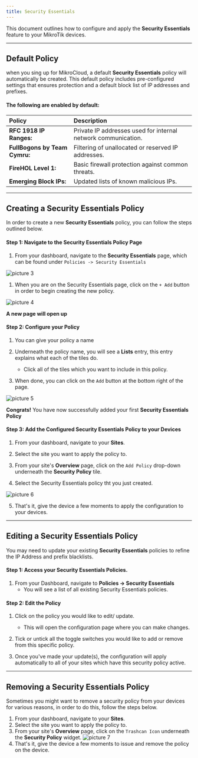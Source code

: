 ```yaml
---
title: Security Essentials
---
```

This document outlines how to configure and apply the **Security Essentials** feature to your MikroTik devices.

<!-- ## Introduction
Setting up Security Policies is a crucial to protecting your network and devices. MikroCloud provides a variety of customizable built-in features that allow you to block and or restrict malicious traffic.

#### 1. Understanding Security Essentials

MikroCloud offers several key security features to protect your network:
* **RFC 1918 IP Ranges:** Private IP addresses used for internal network communication.
* **FullBogons by Team Cymru:** Filtering of unallocated or reserved IP addresses.
* **FireHOL Level 1:** Basic firewall protection against common threats.
* **Emerging Block IPs:** Updated lists of known malicious IPs.
* **Compromised IPs:** Identifies and blocks IPs associated with compromised systems.
* **Feodo Tracker:** Tracks and blocks botnets and banking trojans.
* **CINS Score by Sentinel IPS:** Rates the threat level of IP addresses.
* **DOH and DOT:** Secure DNS queries using encryption.
* **TOR:** Options for managing anonymous traffic.
* **AlienVault Reputation Block List:** Blocks IPs with a known malicious reputation.

:::Note
Each of these options can be configured to enhance your network's security posture, should you need more information, please refer to [this](/documentation/resources/security-essentials-overview) page.
::: -->
---
## Default Policy
when you sing up for MikroCloud, a default **Security Essentials** policy will automatically be created. This default policy includes pre-configured settings that ensures protection and a default block list of IP addresses and prefixes.

#### The following are enabled by default:
| Policy                        | Description                                                   |
| :---------------------------- | :------------------------------------------------------------ |
| **RFC 1918 IP Ranges:**       | Private IP addresses used for internal network communication. |
| **FullBogons by Team Cymru:** | Filtering of unallocated or reserved IP addresses.            |
| **FireHOL Level 1:**          | Basic firewall protection against common threats.             |
| **Emerging Block IPs:**       | Updated lists of known malicious IPs.                         |

---
## Creating a Security Essentials Policy
In order to create a new **Security Essentials** policy, you can follow the steps outlined below.

#### Step 1: Navigate to the Security Essentials Policy Page
1. From your dashboard, navigate to the **Security Essentials** page, which can be found under `Policies -> Security Essentials`

<!-- Inser image -->
![picture 3](https://cdn.mkcld.io/9f9f8fdd86b33c8e822836fb272e3511310535ac8a41219f793fb4c0d146b66e.png)  


1. When you are on the Security Essentials page, click on the `+ Add` button in order to begin creating the new policy.

<!-- Insert image -->
![picture 4](https://cdn.mkcld.io/1b0f88afdd21442f44a0d1d7a7aac60945f5a105bfb7d571f781b809b6a80c86.png)  

**A new page will open up**

#### Step 2: Configure your Policy
1. You can give your policy a name

2. Underneath the policy name, you will see a **Lists** entry, this entry explains what each of the tiles do.
   * Click all of the tiles which you want to include in this policy.


3. When done, you can click on the `Add` button at the bottom right of the page.
<!-- inert image -->
![picture 5](https://cdn.mkcld.io/0cc32bed8eb01a6079d512f562934a7773b4781a4d5d11b93398b5b80802b575.png)  

**Congrats!** You have now successfully added your first **Security Essentials Policy**

#### Step 3: Add the Configured Security Essentials Policy to your Devices
1. From your dashboard, navigate to your **Sites**.
2. Select the site you want to apply the policy to.
3. From your site's **Overview** page, click on the `Add Policy` drop-down underneath the **Security Policy** tile.

4. Select the Security Essentials policy tht you just created.
<!-- insert image -->
![picture 6](https://cdn.mkcld.io/7dd2c15c487f91a7bad68e291d0b32da39de14a87e3d84f6a648018977229b23.png)  

5. That's it, give the device a few moments to apply the configuration to your devices.

---
## Editing a Security Essentials Policy
You may need to update your existing **Security Essentials** policies to refine the IP Address and prefix blacklists.


#### Step 1: Access your Security Essentials Policies.
1. From your Dashboard, navigate to **Policies -> Security Essentials**
    * You will see a list of all existing Security Essentials policies.

#### Step 2: Edit the Policy
1. Click on the policy you would like to edit/ update.
    * This will open the configuration page where you can make changes.

2. Tick or untick all the toggle switches you would like to add or remove from this specific policy.

3. Once you've made your update(s), the configuration will apply automatically to all of your sites which have this security policy active.

---
## Removing a Security Essentials Policy
Sometimes you might want to remove a security policy from your devices for various reasons, in order to do this, follow the steps below.

1. From your dashboard, navigate to your **Sites**.
2. Select the site you want to apply the policy to.
3. From your site's **Overview** page, click on the `Trashcan Icon` underneath the **Security Policy** widget.
    ![picture 7](https://cdn.mkcld.io/62dae494e2d59a8c69555c7fc2f07ff368bec82297f7055a96a00844612918fd.png)  
4. That's it, give the device a few moments to issue and remove the policy on the device.

